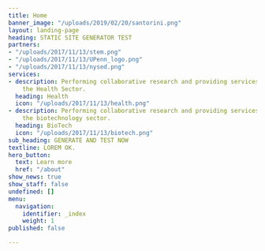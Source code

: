 ```yaml
---
title: Home
banner_image: "/uploads/2019/02/20/santorini.png"
layout: landing-page
heading: STATIC SITE GENERATOR TEST
partners:
- "/uploads/2017/11/13/stem.png"
- "/uploads/2017/11/13/UPenn_logo.png"
- "/uploads/2017/11/13/nysed.png"
services:
- description: Performing collaborative research and providing services to support
    the Health Sector.
  heading: Health
  icon: "/uploads/2017/11/13/health.png"
- description: Performing collaborative research and providing services to support
    the biotechnology sector.
  heading: BioTech
  icon: "/uploads/2017/11/13/biotech.png"
sub_heading: GENERATE AND TEST NOW
textline: LOREM OK.
hero_button:
  text: Learn more
  href: "/about"
show_news: true
show_staff: false
undefined: []
menu:
  navigation:
    identifier: _index
    weight: 1
published: false

---
```

